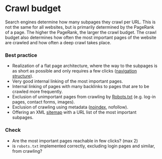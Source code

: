 # Crawl budget
Search engines determine how many subpages they crawl per URL. 
This is not the same for all websites, but is primarily determined by the PageRank of a page. 
The higher the PageRank, the larger the crawl budget. 
The crawl budget also determines how often the most important pages of the website are crawled and how often a deep crawl takes place.

### Best practice
* Realization of a flat page architecture, where the way to the subpages is as short as possible and only requires a few clicks ([navigation structure](navigation-structure.md)).
* Very good internal linking of the most important pages.
* Internal linking of pages with many backlinks to pages that are to be crawled more frequently.
* Exclusion of unimportant pages from crawling by [Robots.txt](robots-txt.md) (e.g. log-in pages, contact forms, images).
* Exclusion of crawling using metadata ([noindex](noindex.md), nofollow).
* Offering an XML [sitemap](sitemap.md) with a URL list of the most important subpages.

### Check
* Are the most important pages reachable in few clicks? (max 2)
* is `robots.txt` implemented correctly, excluding login pages and similar, from crawling?